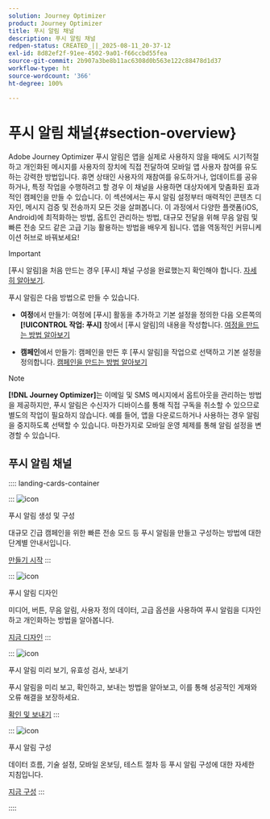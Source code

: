 ```yaml
---
solution: Journey Optimizer
product: Journey Optimizer
title: 푸시 알림 채널
description: 푸시 알림 채널
redpen-status: CREATED_||_2025-08-11_20-37-12
exl-id: 8d82ef2f-91ee-4502-9a01-f66ccbd55fea
source-git-commit: 2b907a3be8b11ac6308d0b563e122c88478d1d37
workflow-type: ht
source-wordcount: '366'
ht-degree: 100%

---
```


# 푸시 알림 채널{#section-overview}

Adobe Journey Optimizer 푸시 알림은 앱을 실제로 사용하지 않을 때에도 시기적절하고 개인화된 메시지를 사용자의 장치에 직접 전달하여 모바일 앱 사용자 참여를 유도하는 강력한 방법입니다. 휴면 상태인 사용자의 재참여를 유도하거나, 업데이트를 공유하거나, 특정 작업을 수행하려고 할 경우 이 채널을 사용하면 대상자에게 맞춤화된 효과적인 캠페인을 만들 수 있습니다. 이 섹션에서는 푸시 알림 설정부터 매력적인 콘텐츠 디자인, 메시지 검증 및 전송까지 모든 것을 살펴봅니다. 이 과정에서 다양한 플랫폼(iOS, Android)에 최적화하는 방법, 옵트인 관리하는 방법, 대규모 전달을 위해 무음 알림 및 빠른 전송 모드 같은 고급 기능 활용하는 방법을 배우게 됩니다. 앱을 역동적인 커뮤니케이션 허브로 바꿔보세요!

>[!IMPORTANT]
>
>[푸시 알림]을 처음 만드는 경우 [푸시] 채널 구성을 완료했는지 확인해야 합니다. [자세히 알아보기](../using/push/push-configuration.md).


푸시 알림은 다음 방법으로 만들 수 있습니다.

* **여정**&#x200B;에서 만들기: 여정에 [푸시] 활동을 추가하고 기본 설정을 정의한 다음 오른쪽의 **[!UICONTROL 작업: 푸시]** 창에서 [푸시 알림]의 내용을 작성합니다. [여정을 만드는 방법 알아보기](../using/building-journeys/journey-gs.md)

* **캠페인**&#x200B;에서 만들기: 캠페인을 만든 후 [푸시 알림]을 작업으로 선택하고 기본 설정을 정의합니다. [캠페인을 만드는 방법 알아보기](../using/campaigns/create-campaign.md#configure)


>[!NOTE]
>
>**[!DNL Journey Optimizer]**&#x200B;는 이메일 및 SMS 메시지에서 옵트아웃을 관리하는 방법을 제공하지만, 푸시 알림은 수신자가 디바이스를 통해 직접 구독을 취소할 수 있으므로 별도의 작업이 필요하지 않습니다. 예를 들어, 앱을 다운로드하거나 사용하는 경우 알림을 중지하도록 선택할 수 있습니다. 마찬가지로 모바일 운영 체제를 통해 알림 설정을 변경할 수 있습니다.


## 푸시 알림 채널

:::: landing-cards-container

:::
![icon](https://cdn.experienceleague.adobe.com/icons/circle-play.svg?lang=ko)

푸시 알림 생성 및 구성

대규모 긴급 캠페인을 위한 빠른 전송 모드 등 푸시 알림을 만들고 구성하는 방법에 대한 단계별 안내서입니다.

[만들기 시작](../using/push/create-push.md)
:::

:::
![icon](https://cdn.experienceleague.adobe.com/icons/puzzle-piece.svg?lang=ko)

푸시 알림 디자인

미디어, 버튼, 무음 알림, 사용자 정의 데이터, 고급 옵션을 사용하여 푸시 알림을 디자인하고 개인화하는 방법을 알아봅니다.

[지금 디자인](../using/push/design-push.md)
:::

:::
![icon](https://cdn.experienceleague.adobe.com/icons/list-check.svg?lang=ko)

푸시 알림 미리 보기, 유효성 검사, 보내기

푸시 알림을 미리 보고, 확인하고, 보내는 방법을 알아보고, 이를 통해 성공적인 게재와 오류 해결을 보장하세요.

[확인 및 보내기](../using/push/send-push.md)
:::

:::
![icon](https://cdn.experienceleague.adobe.com/icons/gear.svg?lang=ko)

푸시 알림 구성

데이터 흐름, 기술 설정, 모바일 온보딩, 테스트 절차 등 푸시 알림 구성에 대한 자세한 지침입니다.

[지금 구성](../using/push/push-configuration.md)
:::

::::
